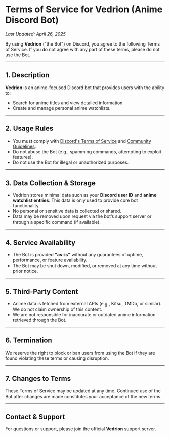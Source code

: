 # Terms of Service for Vedrion (Anime Discord Bot)

_Last Updated: April 26, 2025_

By using **Vedrion** ("the Bot") on Discord, you agree to the following Terms of Service. If you do not agree with any part of these terms, please do not use the Bot.

---

## 1. Description

**Vedrion** is an anime-focused Discord bot that provides users with the ability to:

- Search for anime titles and view detailed information.  
- Create and manage personal anime watchlists.

---

## 2. Usage Rules

- You must comply with [Discord's Terms of Service](https://discord.com/terms) and [Community Guidelines](https://discord.com/guidelines).
- Do not abuse the Bot (e.g., spamming commands, attempting to exploit features).
- Do not use the Bot for illegal or unauthorized purposes.

---

## 3. Data Collection & Storage

- Vedrion stores minimal data such as your **Discord user ID** and **anime watchlist entries**. This data is only used to provide core bot functionality.
- No personal or sensitive data is collected or shared.
- Data may be removed upon request via the bot’s support server or through a specific command (if available).

---

## 4. Service Availability

- The Bot is provided **"as-is"** without any guarantees of uptime, performance, or feature availability.
- The Bot may be shut down, modified, or removed at any time without prior notice.

---

## 5. Third-Party Content

- Anime data is fetched from external APIs (e.g., Kitsu, TMDb, or similar). We do not claim ownership of this content.
- We are not responsible for inaccurate or outdated anime information retrieved through the Bot.

---

## 6. Termination

We reserve the right to block or ban users from using the Bot if they are found violating these terms or causing disruption.

---

## 7. Changes to Terms

These Terms of Service may be updated at any time. Continued use of the Bot after changes are made constitutes your acceptance of the new terms.

---

## Contact & Support

For questions or support, please join the official **Vedrion** support server.
